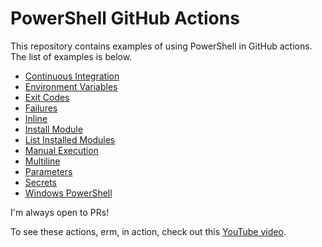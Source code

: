 # PowerShell GitHub Actions

This repository contains examples of using PowerShell in GitHub actions. The list of examples is below.

- [Continuous Integration](./.github/workflows/ci.yaml)
- [Environment Variables](./.github/workflows/envvar.yaml)
- [Exit Codes](./.github/workflows/exitcode.yaml)
- [Failures](./.github/workflows/fails.yaml)
- [Inline](./.github/workflows/inline.yaml)
- [Install Module](./.github/workflows/installmodule.yaml)
- [List Installed Modules](./.github/workflows/modules.yaml)
- [Manual Execution](./.github/workflows/manual.yaml)
- [Multiline](./.github/workflows/multiline.yaml)
- [Parameters](./.github/workflows/parameters.yaml)
- [Secrets](./.github/workflows/secrets.yaml)
- [Windows PowerShell](./.github/workflows/windows.yaml)

I'm always open to PRs!

To see these actions, erm, in action, check out this [YouTube video](https://youtu.be/FU7w7We_hh8).
